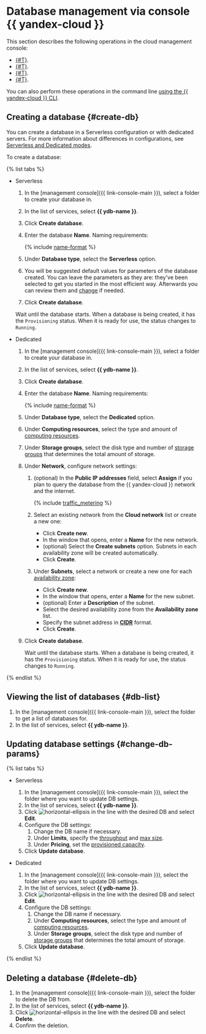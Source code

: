 # Database management via console {{ yandex-cloud }}

This section describes the following operations in the cloud management console:

* [{#T}](#create-db).
* [{#T}](#db-list).
* [{#T}](#change-db-params).
* [{#T}](#delete-db).

You can also perform these operations in the command line [using the {{ yandex-cloud }} CLI](yc-cli.md).

## Creating a database {#create-db}

You can create a database in a Serverless configuration or with dedicated servers. For more information about differences in configurations, see [Serverless and Dedicated modes](../concepts/serverless-and-dedicated.md).

To create a database:

{% list tabs %}

- Serverless

   1. In the [management console]({{ link-console-main }}), select a folder to create your database in.
   1. In the list of services, select **{{ ydb-name }}**.
   1. Click **Create database**.
   1. Enter the database **Name**. Naming requirements:

      {% include [name-format](../../_includes/name-format.md) %}

   1. Under **Database type**, select the **Serverless** option.
   1. You will be suggested default values for parameters of the database created. You can leave the parameters as they are: they've been selected to get you started in the most efficient way. Afterwards you can review them and [change](../concepts/serverless-and-dedicated.md) if needed.
   1. Click **Create database**.

   Wait until the database starts. When a database is being created, it has the `Provisioning` status. When it is ready for use, the status changes to `Running`.

- Dedicated

   1. In the [management console]({{ link-console-main }}), select a folder to create your database in.
   1. In the list of services, select **{{ ydb-name }}**.
   1. Click **Create database**.
   1. Enter the database **Name**. Naming requirements:

      {% include [name-format](../../_includes/name-format.md) %}

   1. Under **Database type**, select the **Dedicated** option.
   1. Under **Computing resources**, select the type and amount of [computing resources](../concepts/resources.md#resource-presets).
   1. Under **Storage groups**, select the disk type and number of [storage groups](../concepts/resources.md#storage-groups) that determines the total amount of storage.
   1. Under **Network**, configure network settings:
      1. (optional) In the **Public IP addresses** field, select **Assign** if you plan to query the database from the {{ yandex-cloud }} network and the internet.

         {% include  [traffic_metering](../_includes/traffic_metering.md) %}

      1. Select an existing network from the **Cloud network** list or create a new one:
         * Click **Create new**.
         * In the window that opens, enter a **Name** for the new network.
         * (optional) Select the **Create subnets** option. Subnets in each availability zone will be created automatically.
         * Click **Create**.
      1. Under **Subnets**, select a network or create a new one for each [availability zone](../../overview/concepts/geo-scope.md):
         * Click **Create new**.
         * In the window that opens, enter a **Name** for the new subnet.
         * (optional) Enter a **Description** of the subnet.
         * Select the desired availability zone from the **Availability zone** list.
         * Specify the subnet address in [**CIDR**](https://en.wikipedia.org/wiki/Classless_Inter-Domain_Routing) format.
         * Click **Create**.
   1. Click **Create database**.

      Wait until the database starts. When a database is being created, it has the `Provisioning` status. When it is ready for use, the status changes to `Running`.

{% endlist %}

## Viewing the list of databases {#db-list}

1. In the [management console]({{ link-console-main }}), select the folder to get a list of databases for.
1. In the list of services, select **{{ ydb-name }}**.

## Updating database settings {#change-db-params}

{% list tabs %}

- Serverless

   1. In the [management console]({{ link-console-main }}), select the folder where you want to update DB settings.
   1. In the list of services, select **{{ ydb-name }}**.
   1. Click ![horizontal-ellipsis](../../_assets/horizontal-ellipsis.svg) in the line with the desired DB and select **Edit**.
   1. Configure the DB settings:
      1. Change the DB name if necessary.
      1. Under **Limits**, specify the [throughput](../pricing/serverless.md#prices-ru) and [max size](../pricing/serverless.md#rules-storage).
      1. Under **Pricing**, set the [provisioned capacity](../pricing/serverless.md#prices-ru).
   1. Click **Update database**.

- Dedicated

   1. In the [management console]({{ link-console-main }}), select the folder where you want to update DB settings.
   1. In the list of services, select **{{ ydb-name }}**.
   1. Click ![horizontal-ellipsis](../../_assets/horizontal-ellipsis.svg) in the line with the desired DB and select **Edit**.
   1. Configure the DB settings:
      1. Change the DB name if necessary.
      1. Under **Computing resources**, select the type and amount of [computing resources](../concepts/index.md#resource-presets).
      1. Under **Storage groups**, select the disk type and number of [storage groups](../concepts/index.md#storage-groups) that determines the total amount of storage.
   1. Click **Update database**.

{% endlist %}

## Deleting a database {#delete-db}

1. In the [management console]({{ link-console-main }}), select the folder to delete the DB from.
1. In the list of services, select **{{ ydb-name }}**.
1. Click ![horizontal-ellipsis](../../_assets/horizontal-ellipsis.svg) in the line with the desired DB and select **Delete**.
1. Confirm the deletion.
